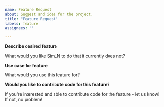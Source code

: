 ```yaml
---
name: Feature Request
about: Suggest and idea for the project.
title: "Feature Request"
labels: feature
assignees: ''

---
```


**Describe desired feature**

What would you like SimLN to do that it currently does not?

**Use case for feature**

What would you use this feature for?

**Would you like to contribute code for this feature?**

If you're interested and able to contribute code for the feature - let us know! 
If not, no problem!

